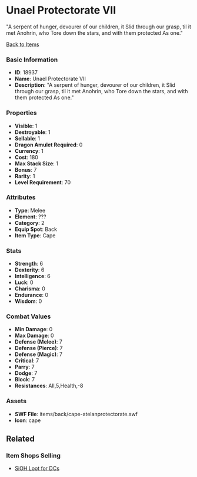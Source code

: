 # Unael Protectorate VII

"A serpent of hunger, devourer of our children, it
Slid through our grasp, til it met Anohrin, who
Tore down the stars, and with them protected
As one."

[Back to Items](../items.md)

### Basic Information

- **ID**: 18937
- **Name**: Unael Protectorate VII
- **Description**: &quot;A serpent of hunger, devourer of our children, it
Slid through our grasp, til it met Anohrin, who
Tore down the stars, and with them protected
As one.&quot;

### Properties

- **Visible**: 1
- **Destroyable**: 1
- **Sellable**: 1
- **Dragon Amulet Required**: 0
- **Currency**: 1
- **Cost**: 180
- **Max Stack Size**: 1
- **Bonus**: 7
- **Rarity**: 1
- **Level Requirement**: 70

### Attributes

- **Type**: Melee
- **Element**: ???
- **Category**: 2
- **Equip Spot**: Back
- **Item Type**: Cape

### Stats

- **Strength**: 6
- **Dexterity**: 6
- **Intelligence**: 6
- **Luck**: 0
- **Charisma**: 0
- **Endurance**: 0
- **Wisdom**: 0

### Combat Values

- **Min Damage**: 0
- **Max Damage**: 0
- **Defense (Melee)**: 7
- **Defense (Pierce)**: 7
- **Defense (Magic)**: 7
- **Critical**: 7
- **Parry**: 7
- **Dodge**: 7
- **Block**: 7
- **Resistances**: All,5,Health,-8

### Assets

- **SWF File**: items/back/cape-atelanprotectorate.swf
- **Icon**: cape

## Related

### Item Shops Selling

- [SiOH Loot for DCs](../item-shops/632-sioh-loot-for-dcs.md)

